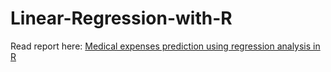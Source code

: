 # Linear-Regression-with-R

Read report here: [Medical expenses prediction using regression analysis in R](https://github.com/MelGalera/Linear-Regression-with-R/blob/main/index.md)
